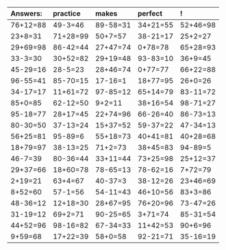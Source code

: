 | Answers: | practice | makes | perfect | ! |
| :--- | :--- | :--- | :--- | :--- |
| 76+12=88 | 49-3=46 | 89-58=31 | 34+21=55 | 52+46=98 | 
| 23+8=31 | 71+28=99 | 50+7=57 | 38-21=17 | 25+2=27 | 
| 29+69=98 | 86-42=44 | 27+47=74 | 0+78=78 | 65+28=93 | 
| 33-3=30 | 30+52=82 | 29+19=48 | 93-83=10 | 36+9=45 | 
| 45-29=16 | 28-5=23 | 28+46=74 | 0+77=77 | 66+22=88 | 
| 96-55=41 | 85-70=15 | 17-16=1 | 18+77=95 | 26+0=26 | 
| 34-17=17 | 11+61=72 | 97-85=12 | 65+14=79 | 83-11=72 | 
| 85+0=85 | 62-12=50 | 9+2=11 | 38+16=54 | 98-71=27 | 
| 95-18=77 | 28+17=45 | 22+74=96 | 66-26=40 | 86-73=13 | 
| 80-30=50 | 37-13=24 | 15+37=52 | 59-37=22 | 47-34=13 | 
| 56+25=81 | 95-89=6 | 55+18=73 | 40+41=81 | 40+28=68 | 
| 18+79=97 | 38-13=25 | 71+2=73 | 38+45=83 | 94-89=5 | 
| 46-7=39 | 80-36=44 | 33+11=44 | 73+25=98 | 25+12=37 | 
| 29+37=66 | 18+60=78 | 78-65=13 | 78-62=16 | 7+72=79 | 
| 2+19=21 | 63+4=67 | 40-37=3 | 38-12=26 | 23+46=69 | 
| 8+52=60 | 57-1=56 | 54-11=43 | 46+10=56 | 83+3=86 | 
| 48-36=12 | 12+18=30 | 28+67=95 | 76+20=96 | 73-47=26 | 
| 31-19=12 | 69+2=71 | 90-25=65 | 3+71=74 | 85-31=54 | 
| 44+52=96 | 98-16=82 | 67-34=33 | 11+42=53 | 90+6=96 | 
| 9+59=68 | 17+22=39 | 58+0=58 | 92-21=71 | 35-16=19 | 
